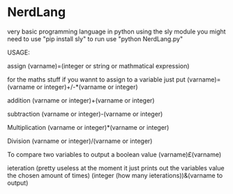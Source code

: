 # NerdLang
very basic programming language in python using the sly module
you might need to use "pip install sly"
to run use "python NerdLang.py"



USAGE:

assign
(varname)=(integer or string or mathmatical expression)

for the maths stuff if you wannt to assign to a variable just put (varname)=(varname or integer)+/-*(varname or integer)

addition
(varname or integer)+(varname or integer)

subtraction
(varname or integer)-(varname or integer)

Multiplication
(varname or integer)*(varname or integer)

Division
(varname or integer)/(varname or integer)

To compare two variables to output a boolean value
(varname)£(varname)

ieteration (pretty useless at the moment it just prints out the variables value the chosen amount of times)
(integer (how many ieterations))&(varname to output)
